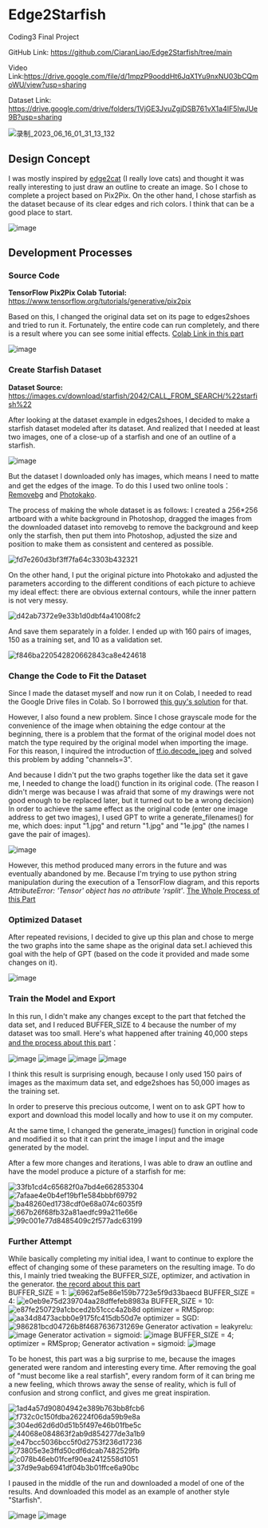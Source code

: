 # Edge2Starfish 
Coding3 Final Project

GitHub Link: https://github.com/CiaranLiao/Edge2Starfish/tree/main

Video Link:https://drive.google.com/file/d/1mpzP9ooddHt6JqX1Yu9nxNU03bCQmoWU/view?usp=sharing

Dataset Link: https://drive.google.com/drive/folders/1VjGE3JvuZgjDSB761vX1a4IF5IwJUe9B?usp=sharing

![录制_2023_06_16_01_31_13_132](https://github.com/CiaranLiao/Edge2Starfish/assets/53254700/69321e29-11b9-4c90-80d9-6186673efd74)



## Design Concept
I was mostly inspired by <a href="https://affinelayer.com/pixsrv/">edge2cat</a> (I really love cats) and thought it was really interesting to just draw an outline to create an image. So I chose to complete a project based on Pix2Pix. On the other hand, I chose starfish as the dataset because of its clear edges and rich colors. I think that can be a good place to start.

![image](https://github.com/CiaranLiao/Edge2Starfish/assets/53254700/3a5448ac-36c2-4670-a55c-d3d0683e50a7)


## Development Processes

### Source Code 
<b>TensorFlow Pix2Pix Colab Tutorial:</b> https://www.tensorflow.org/tutorials/generative/pix2pix 

Based on this, I changed the original data set on its page to edges2shoes and tried to run it. Fortunately, the entire code can run completely, and there is a result where you can see some initial effects. <a href="https://colab.research.google.com/drive/1eLjt6m9METNeEWnxjD2yZJuRZhdEb-0S#scrollTo=wozqyTh2wmCu"> Colab Link in this part </a>

![image](https://github.com/CiaranLiao/Edge2Starfish/assets/53254700/1ab40a4d-2ec3-4aa6-8728-997dd29ba63c)


### Create Starfish Dataset
<b>Dataset Source:</b> https://images.cv/download/starfish/2042/CALL_FROM_SEARCH/%22starfish%22
   
After looking at the dataset example in edges2shoes, I decided to make a starfish dataset modeled after its dataset. And realized that I needed at least two images, one of a close-up of a starfish and one of an outline of a starfish. 

![image](https://github.com/CiaranLiao/Edge2Starfish/assets/53254700/d6d5e6e9-8d60-4ba7-baca-ff6159f4dfea)

But the dataset I downloaded only has images, which means I need to matte and get the edges of the image. To do this I used two online tools：<a href="https://www.remove.bg/">Removebg</a> and <a href="https://www.photo-kako.com/en/edge/">Photokako</a>.  

The process of making the whole dataset is as follows: I created a 256*256 artboard with a white background in Photoshop, dragged the images from the downloaded dataset into removebg to remove the background and keep only the starfish, then put them into Photoshop, adjusted the size and position to make them as consistent and centered as possible.

![fd7e260d3bf3ff7fa64c3303b432321](https://github.com/CiaranLiao/Edge2Starfish/assets/53254700/4943a685-e3ea-482d-ba98-49539e3101f4)


On the other hand, I put the original picture into Photokako and adjusted the parameters according to the different conditions of each picture to achieve my ideal effect: there are obvious external contours, while the inner pattern is not very messy.

![d42ab7372e9e33b1d0dbf4a41008fc2](https://github.com/CiaranLiao/Edge2Starfish/assets/53254700/caf57397-e1bf-4490-9a40-f971778444af)

And save them separately in a folder. I ended up with 160 pairs of images, 150 as a training set, and 10 as a validation set.

![f846ba220542820662843ca8e424618](https://github.com/CiaranLiao/Edge2Starfish/assets/53254700/214ef410-556d-4325-9a37-3f5b741ca170)

### Change the Code to Fit the Dataset
Since I made the dataset myself and now run it on Colab, I needed to read the Google Drive files in Colab. So I borrowed <a href="https://stackoverflow.com/questions/48376580/how-to-read-data-in-google-colab-from-my-google-drive">this guy's solution</a> for that.

However, I also found a new problem. Since I chose grayscale mode for the convenience of the image when obtaining the edge contour at the beginning, there is a problem that the format of the original model does not match the type required by the original model when importing the image. For this reason, I inquired the introduction of <a href="https://www.tensorflow.org/api_docs/python/tf/io/decode_jpeg#args">tf.io.decode_jpeg</a> and solved this problem by adding "channels=3".

And because I didn't put the two graphs together like the data set it gave me, I needed to change the load() function in its original code. (The reason I didn't merge was because I was afraid that some of my drawings were not good enough to be replaced later, but it turned out to be a wrong decision) In order to achieve the same effect as the original code (enter one image address to get two images), I used GPT to write a generate_filenames() for me, which does: input "1.jpg" and return "1.jpg" and "1e.jpg" (the names I gave the pair of images).

![image](https://github.com/CiaranLiao/Edge2Starfish/assets/53254700/3f95c368-5a47-413a-a1f1-a4ae11a471dd)

However, this method produced many errors in the future and was eventually abandoned by me. Because I'm trying to use python string manipulation during the execution of a TensorFlow diagram, and this reports <i>AttributeError: 'Tensor' object has no attribute 'rsplit'</i>. <a href="https://colab.research.google.com/drive/1fGgDccyaVjzfdjEKsx9XFEMegVQgizEr#scrollTo=Z9ucMj2dL5aS">The Whole Process of this Part</a>

### Optimized Dataset
After repeated revisions, I decided to give up this plan and chose to merge the two graphs into the same shape as the original data set.I achieved this goal with the help of GPT (based on the code it provided and made some changes on it).

![image](https://github.com/CiaranLiao/Edge2Starfish/assets/53254700/e8e358ed-6ba4-4b99-a0de-f3f1d5a89816)


### Train the Model and Export
In this run, I didn't make any changes except to the part that fetched the data set, and I reduced BUFFER_SIZE to 4 because the number of my dataset was too small. Here's what happened after training 40,000 steps <a href="https://colab.research.google.com/drive/1sfp6xax3Y3VM4c7K4crBVvSsQGYgRapQ#scrollTo=ESagoGltwDtQ">and the process about this part</a>：

![image](https://github.com/CiaranLiao/Edge2Starfish/assets/53254700/31d62881-282b-49e2-a473-0326692ea713)
![image](https://github.com/CiaranLiao/Edge2Starfish/assets/53254700/2fceaaef-9dc4-4192-8ed9-1c194fa2ba5e)
![image](https://github.com/CiaranLiao/Edge2Starfish/assets/53254700/0dc456cb-3473-4791-9ac9-b9f9fcb0057c)
![image](https://github.com/CiaranLiao/Edge2Starfish/assets/53254700/b7366624-3b59-4472-8933-fbc38778247a)

I think this result is surprising enough, because I only used 150 pairs of images as the maximum data set, and edge2shoes has 50,000 images as the training set. 

In order to preserve this precious outcome, I went on to ask GPT how to export and download this model locally and how to use it on my computer. 

At the same time, I changed the generate_images() function in original code and modified it so that it can print the image I input and the image generated by the model.

After a few more changes and iterations, I was able to draw an outline and have the model produce a picture of a starfish for me:  

![33fb1cd4c65682f0a7bd4e662853304](https://github.com/CiaranLiao/Edge2Starfish/assets/53254700/5b0cc2cb-9eed-4099-bc47-6f7329483680)
![7afaae4e0b4ef19bf1e584bbbf69792](https://github.com/CiaranLiao/Edge2Starfish/assets/53254700/9de7c31f-d2f0-4243-9087-d33825ae63ea)
![ba48260ed1738cdf0e68a074c6035f9](https://github.com/CiaranLiao/Edge2Starfish/assets/53254700/fe461979-3697-44bc-b0dc-ae8615711f91)
![667b26f68fb32a81aedfc99a211e66e](https://github.com/CiaranLiao/Edge2Starfish/assets/53254700/8402d510-b42c-40d2-98b9-b6f24c3b189a)
![99c001e77d8485409c2f577adc63199](https://github.com/CiaranLiao/Edge2Starfish/assets/53254700/153b0283-e0c5-4755-9e11-ba0cb57bf84e)

### Further Attempt

While basically completing my initial idea, I want to continue to explore the effect of changing some of these parameters on the resulting image. To do this, I mainly tried tweaking the BUFFER_SIZE, optimizer, and activation in the generator. <a href="https://github.com/CiaranLiao/Edge2Starfish/tree/main/FurtherAttempt">the record about this part</a>  
BUFFER_SIZE = 1:
![6962af5e86e159b7723e5f9d33baecd](https://github.com/CiaranLiao/Edge2Starfish/assets/53254700/b99957ad-2ce1-4b21-a87d-3cf090193562)
BUFFER_SIZE = 4:
![e0eb9e75d239704aa28dffefeb8983a](https://github.com/CiaranLiao/Edge2Starfish/assets/53254700/fcfdd8a6-c811-4cd1-a404-f00c8206d852)
BUFFER_SIZE = 10:
![e87fe250729a1cbced2b51ccc4a2b8d](https://github.com/CiaranLiao/Edge2Starfish/assets/53254700/9d552dce-164d-4224-bb4d-a1d59c5c95b1)
optimizer = RMSprop:
![aa34d8473acbb0e9175fc415db50d7e](https://github.com/CiaranLiao/Edge2Starfish/assets/53254700/cb1a343c-f03d-447e-9824-c4a2734fb155)
optimizer = SGD:
![986281bcd04726b8f4687636731269e](https://github.com/CiaranLiao/Edge2Starfish/assets/53254700/a305537a-47c6-4a1c-a4dd-a67b833f5b6f)
Generator activation = leakyrelu:
![image](https://github.com/CiaranLiao/Edge2Starfish/assets/53254700/c2b72d28-5d9b-4449-af3f-2585b65393d5)
Generator activation = sigmoid:
![image](https://github.com/CiaranLiao/Edge2Starfish/assets/53254700/e29d6300-5d98-400b-9406-fddceac6cb87)
BUFFER_SIZE = 4; optimizer = RMSprop; Generator activation = sigmoid:
![image](https://github.com/CiaranLiao/Edge2Starfish/assets/53254700/94e4a787-f851-4b25-ad3e-46a13bd2dbb6)

To be honest, this part was a big surprise to me, because the images generated were random and interesting every time. After removing the goal of "must become like a real starfish", every random form of it can bring me a new feeling, which throws away the sense of reality, which is full of confusion and strong conflict, and gives me great inspiration. 

![1ad4a57d90804942e389b763bb8fcb6](https://github.com/CiaranLiao/Edge2Starfish/assets/53254700/55588d4b-02a7-4a18-a605-cecb53eb7768)
![f732c0c150fdba26224f06da59b9e8a](https://github.com/CiaranLiao/Edge2Starfish/assets/53254700/bdd2ad66-e765-42e7-903f-9d95a961c6e2)
![304ed62d6d0d51b5f497e46b01fbe5c](https://github.com/CiaranLiao/Edge2Starfish/assets/53254700/1c656492-8134-41d6-bed0-0c5f04fd4131)
![44068e084863f2ab9d854277de3a1b9](https://github.com/CiaranLiao/Edge2Starfish/assets/53254700/40b72b38-e43a-499c-b24b-ad433c2f22b0)
![e47bcc5036bcc5f0d2753f236d17236](https://github.com/CiaranLiao/Edge2Starfish/assets/53254700/476da413-baec-4169-a8aa-0c980dc711f0)
![73805e3e3ffd50cdf6dcab7482529fb](https://github.com/CiaranLiao/Edge2Starfish/assets/53254700/dffce1de-4bf0-42ef-96f1-b51a5351161c)
![c078b46eb01fcef90ea2412558d1051](https://github.com/CiaranLiao/Edge2Starfish/assets/53254700/f223da61-7186-4470-9da0-58f27a81f3c7)
![37d9e9ab6941df04b3b01ffce6a90bc](https://github.com/CiaranLiao/Edge2Starfish/assets/53254700/3df3c8d3-e40c-4ccc-b1bf-6098fceb49e2)

I paused in the middle of the run and downloaded a model of one of the results. And downloaded this model as an example of another style "Starfish".

![image](https://github.com/CiaranLiao/Edge2Starfish/assets/53254700/07ebabcc-756d-4701-b374-fdb7a2b02eea)
![image](https://github.com/CiaranLiao/Edge2Starfish/assets/53254700/3aa6f4bb-3ac4-4190-a07f-c31b869b92eb)











